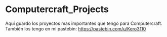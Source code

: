 # Computercraft_Projects

Aquí guardo los proyectos mas importantes que tengo para Computercraft. También los tengo en mi pastebin: https://pastebin.com/u/Kero3110
